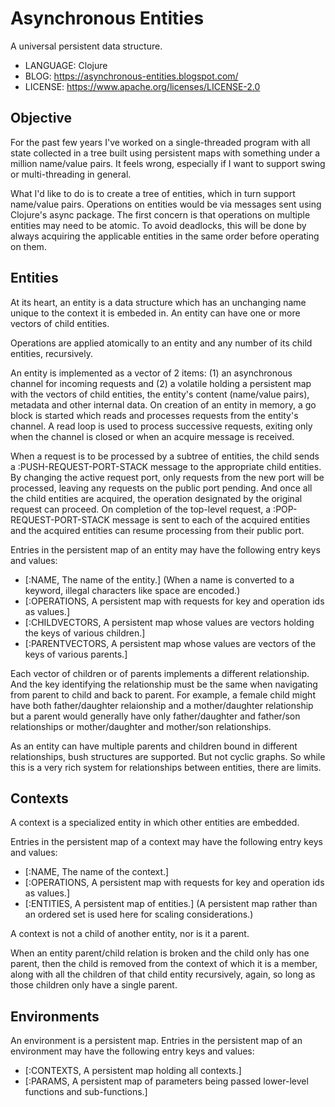 # Asynchronous Entities

A universal persistent data structure.

* LANGUAGE: Clojure
* BLOG: https://asynchronous-entities.blogspot.com/
* LICENSE: https://www.apache.org/licenses/LICENSE-2.0

## Objective

For the past few years I've worked on a single-threaded program with all state collected
in a tree built using persistent maps with something under a million name/value pairs. 
It feels wrong, especially if I want to support swing or multi-threading in general.

What I'd like to do is to create a tree of entities, which in turn support name/value pairs.
Operations on entities would be via messages sent using Clojure's async package. The first concern
is that operations on multiple entities may need to be atomic. To avoid deadlocks, this will be done
by always acquiring the applicable entities in the same order before operating on them.

## Entities

At its heart, an entity is a data structure which has an unchanging name unique to the context it is embeded in. 
An entity can have one or more vectors of child entities. 

Operations are applied atomically to an entity and any number of its child entities, recursively.

An entity is implemented as a vector of 2 items: (1) an asynchronous channel for incoming requests and (2) a volatile 
holding a persistent map with the vectors of 
child entities, the entity's content (name/value pairs), metadata and other internal data.
On creation of an entity in memory, a go block is started which reads and processes requests from the entity's channel. 
A read loop is used to process successive
requests, exiting only when the channel is closed or when an acquire message is received.

When a request is to be processed by a subtree of entities, the child sends a :PUSH-REQUEST-PORT-STACK message to the appropriate child 
entities. 
By changing the active request port, only requests from the new port will be processed, leaving any 
requests on the public port pending.
And once all the child entities are acquired, the operation designated by the original request can proceed.
On completion of the top-level request, a :POP-REQUEST-PORT-STACK message is sent to each of the acquired 
entities and the acquired entities can resume processing from their public port.

Entries in the persistent map of an entity may have the following entry keys and values:

* [:NAME, The name of the entity.]
  (When a name is converted to a keyword, illegal characters like space are encoded.)
* [:OPERATIONS, A persistent map with requests for key and operation ids as values.]
* [:CHILDVECTORS, A persistent map whose values are vectors holding the keys of various children.]
* [:PARENTVECTORS, A persistent map whose values are vectors of the keys of various parents.]

Each vector of children or of parents implements a different relationship. And the key identifying
the relationship must be the same when navigating from parent to child and back to parent.
For example, a female child might have both father/daughter relaionship and a mother/daughter relationship but
a parent would generally have only father/daughter and father/son relationships or mother/daughter
and mother/son relationships.

As an entity can have multiple parents and children bound in different relationships, bush
structures are supported. But not cyclic graphs. So while this is a very rich 
system for relationships between entities, there are limits.

## Contexts

A context is a specialized entity in which other entities are embedded.

Entries in the persistent map of a context may have the following entry keys and values:

* [:NAME, The name of the context.]
* [:OPERATIONS, A persistent map with requests for key and operation ids as values.]
* [:ENTITIES, A persistent map of entities.]
  (A persistent map rather than an ordered set is used here for scaling considerations.)

A context is not a child of another entity, nor is it a parent.

When an entity parent/child relation is broken and the child only has one parent, 
then the child is removed from the context of which it is a member, 
along with all the children of that child entity recursively, 
again, so long as those children only have a single parent.

## Environments

An environment is a persistent map. 
Entries in the persistent map of an environment may have the following entry keys and values:

* [:CONTEXTS, A persistent map holding all contexts.]
* [:PARAMS, A persistent map of parameters being passed lower-level functions and sub-functions.]
